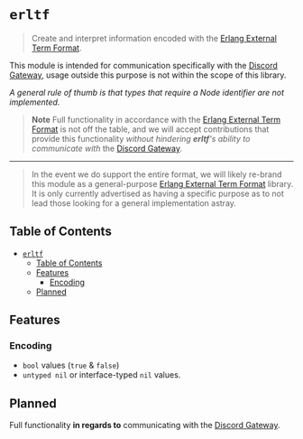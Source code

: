 # `erltf`

> Create and interpret information encoded with the [Erlang External Term Format][erlang-ext-tf].

This module is intended for communication specifically with the [Discord Gateway][discord-gateway],
usage outside this purpose is not within the scope of this library.

*A general rule of thumb is that types that require a Node identifier are not implemented.*

> **Note**
> Full functionality in accordance with the [Erlang External Term Format][erlang-ext-tf] is not off
> the table, and we will accept contributions that provide this functionality *without hindering
> **erltf**'s ability to communicate with* the [Discord Gateway][discord-gateway].

---

> In the event we do support the entire format, we will likely re-brand this module as a
> general-purpose [Erlang External Term Format][erlang-ext-tf] library. It is only currently
> advertised as having a specific purpose as to not lead those looking for a general implementation
> astray.

[erlang-ext-tf]: https://www.erlang.org/doc/apps/erts/erl_ext_dist.html
[discord-gateway]: https://discord.com/developers/docs/topics/gateway#gateway

## Table of Contents

- [`erltf`](#erltf)
  - [Table of Contents](#table-of-contents)
  - [Features](#features)
    - [Encoding](#encoding)
  - [Planned](#planned)

## Features

### Encoding

- `bool` values (`true` & `false`)
- `untyped nil` or interface-typed `nil` values.

## Planned

Full functionality **in regards to** communicating with the [Discord Gateway][discord-gateway].